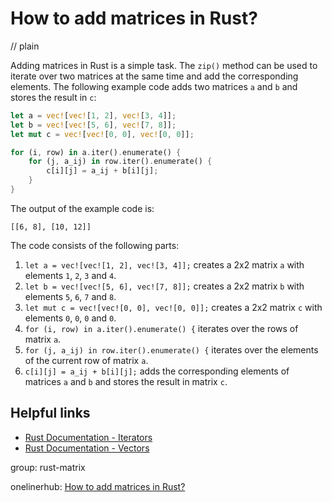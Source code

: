 # How to add matrices in Rust?
// plain

Adding matrices in Rust is a simple task. The `zip()` method can be used to iterate over two matrices at the same time and add the corresponding elements. The following example code adds two matrices `a` and `b` and stores the result in `c`:

```rust
let a = vec![vec![1, 2], vec![3, 4]];
let b = vec![vec![5, 6], vec![7, 8]];
let mut c = vec![vec![0, 0], vec![0, 0]];

for (i, row) in a.iter().enumerate() {
    for (j, a_ij) in row.iter().enumerate() {
        c[i][j] = a_ij + b[i][j];
    }
}
```

The output of the example code is:

```
[[6, 8], [10, 12]]
```

The code consists of the following parts:

1. `let a = vec![vec![1, 2], vec![3, 4]];` creates a 2x2 matrix `a` with elements `1`, `2`, `3` and `4`.
2. `let b = vec![vec![5, 6], vec![7, 8]];` creates a 2x2 matrix `b` with elements `5`, `6`, `7` and `8`.
3. `let mut c = vec![vec![0, 0], vec![0, 0]];` creates a 2x2 matrix `c` with elements `0`, `0`, `0` and `0`.
4. `for (i, row) in a.iter().enumerate() {` iterates over the rows of matrix `a`.
5. `for (j, a_ij) in row.iter().enumerate() {` iterates over the elements of the current row of matrix `a`.
6. `c[i][j] = a_ij + b[i][j];` adds the corresponding elements of matrices `a` and `b` and stores the result in matrix `c`.

## Helpful links

- [Rust Documentation - Iterators](https://doc.rust-lang.org/stable/book/ch13-02-iterators.html)
- [Rust Documentation - Vectors](https://doc.rust-lang.org/stable/book/ch08-01-vectors.html)

group: rust-matrix

onelinerhub: [How to add matrices in Rust?](https://onelinerhub.com/rust/how-to-add-matrices-in-rust)